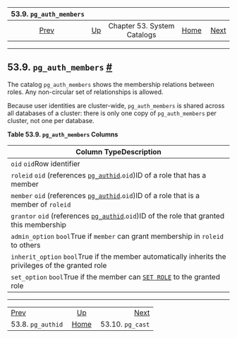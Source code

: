 

|              53.9. `pg_auth_members`              |                                                   |                             |                                                       |                                                |
| :-----------------------------------------------: | :------------------------------------------------ | :-------------------------: | ----------------------------------------------------: | ---------------------------------------------: |
| [Prev](catalog-pg-authid.html "53.8. pg_authid")  | [Up](catalogs.html "Chapter 53. System Catalogs") | Chapter 53. System Catalogs | [Home](index.html "PostgreSQL 17devel Documentation") |  [Next](catalog-pg-cast.html "53.10. pg_cast") |

***

## 53.9. `pg_auth_members` [#](#CATALOG-PG-AUTH-MEMBERS)

The catalog `pg_auth_members` shows the membership relations between roles. Any non-circular set of relationships is allowed.

Because user identities are cluster-wide, `pg_auth_members` is shared across all databases of a cluster: there is only one copy of `pg_auth_members` per cluster, not one per database.

**Table 53.9. `pg_auth_members` Columns**

| Column TypeDescription                                                                                                                |
| ------------------------------------------------------------------------------------------------------------------------------------- |
| `oid` `oid`Row identifier                                                                                                             |
| `roleid` `oid` (references [`pg_authid`](catalog-pg-authid.html "53.8. pg_authid").`oid`)ID of a role that has a member               |
| `member` `oid` (references [`pg_authid`](catalog-pg-authid.html "53.8. pg_authid").`oid`)ID of a role that is a member of `roleid`    |
| `grantor` `oid` (references [`pg_authid`](catalog-pg-authid.html "53.8. pg_authid").`oid`)ID of the role that granted this membership |
| `admin_option` `bool`True if `member` can grant membership in `roleid` to others                                                      |
| `inherit_option` `bool`True if the member automatically inherits the privileges of the granted role                                   |
| `set_option` `bool`True if the member can [`SET ROLE`](sql-set-role.html "SET ROLE") to the granted role                              |

***

|                                                   |                                                       |                                                |
| :------------------------------------------------ | :---------------------------------------------------: | ---------------------------------------------: |
| [Prev](catalog-pg-authid.html "53.8. pg_authid")  |   [Up](catalogs.html "Chapter 53. System Catalogs")   |  [Next](catalog-pg-cast.html "53.10. pg_cast") |
| 53.8. `pg_authid`                                 | [Home](index.html "PostgreSQL 17devel Documentation") |                               53.10. `pg_cast` |
